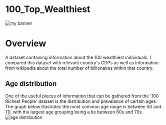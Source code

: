 # 100_Top_Wealthiest
<img src='https://user-images.githubusercontent.com/47340620/202580305-e7137a1b-e280-42b6-a99a-6ebde735be1d.jpg' alt='my
banner'>
<h1><b>Overview</b></h1>
<p>A dataset containing information about the 100 wealthiest individuals. I compared this dataset with relevant country's 
GDPs as well as information from wikipedia about the total number of billionaires within that country.</p>

<h2><b>Age distribution</b></h2>
One of the useful pieces of information that can be gathered from the '100 Richest People' dataset is the distribution and prevelance of certain ages. The graph below illustrates the most common age range is between 50 and 70, with the largest age grouping being a tie between 60s and 70s. 
<img src='https://user-images.githubusercontent.com/47340620/202586313-ae8a3c98-a1c5-4281-b991-f5ab65e932d3.png' alt='age distribution'>

